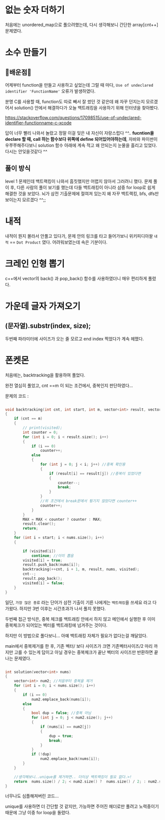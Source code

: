 # 없는 숫자 더하기

처음에는 unordered_map으로 풀으려했는데, 다시 생각해보니 간단한 array[cnt++] 문제였다.

# 소수 만들기

## 📝배운점📝

어제부터 function을 만들고 사용하고 싶었는데 그럴 때 마다,
`Use of undeclared identifier 'FunctionName'` 오류가 발생하였다.

분명 C를 사용할 때, function도 따로 빼서 잘 썼던 것 같은데 왜 자꾸 던지는지 모르겠어서 solution() 안에서 해결하다가 오늘 백트래킹을 사용하기 위해 인터넷을 찾아봤다.

https://stackoverflow.com/questions/17098515/use-of-undeclared-identifier-functionname-c-xcode

답이 너무 빨리 나와서 놀랐고 정말 이걸 잊은 내 자신이 자랑스럽다 ^^..
**fucntion을 declare 할 때, call 하는 함수보다 위쪽에 define 되어있어야하는데**, 자바와 파이썬이 우쭈쭈해주다보니 solution 함수 아래에 계속 적고 왜 안되는지 눈물을 흘리고 있었다. 다시는 안잊을것같다 ^^

## 풀이 방식

level 1 문제인데 백트랙킹이 나와서 흠칫했지만 어렵지 않아서 그러려니 했다. 문제 풀이 후, 다른 사람의 풀이 보기를 했는데 다들 백트래킹이 아니라 삼중 for loop로 쉽게 해결한 것을 보았다. 뇌가 삼전 기출문제에 절여져 있는지 왜 자꾸 백트랙킹, bfs, dfs만 보이는지 모르겠다 ^^;;

# 내적

내적이 뭔지 몰라서 안풀고 있다가, 문제 안의 링크를 타고 들어가보니 위키피디아왈 `내적` == `Dot Product` 였다. 어려워보였는데 속은 기분이다.

# 크레인 인형 뽑기

c++에서 vector의 back() 과 pop_back() 함수를 사용하였더니 매우 편리하게 풀렸다.

# 가운데 글자 가져오기

## (문자열).substr(index, size);

두번째 파라미터에 사이즈가 오는 줄 모르고 end index 찍었다가 계속 헤맸다.

# 폰켓몬

처음에는, backtracking을 활용하여 풀었다.

완전 열심히 풀었고, cnt ==m 이 되는 조건에서, 중복인지 판단하였다...

문제의 코드 :

```cpp

void backtracking(int cnt, int start, int m, vector<int> result, vector<int> nums, vector<bool> visited)
{
    if (cnt == m)
    {
        // print(visited);
        int counter = 0;
        for (int i = 0; i < result.size(); i++)
        {
            if (i == 0)
                counter++;
            else
            {
                for (int j = 0; j < i; j++) //중복 확인용
                {
                    if (result[i] == result[j]) //중복이 있었다면
                    {
                        counter--;
                        break;
                    }
                }
                //위 조건에서 break문에서 튕기지 않았다면 counter++
                counter++;
            }
        }
        MAX = MAX < counter ? counter : MAX;
        result.clear();
        return;
    }
    for (int i = start; i < nums.size(); i++)
    {

        if (visited[i])
            continue; //이미 뽑음
        visited[i] = true;
        result.push_back(nums[i]);
        backtracking(++cnt, i + 1, m, result, nums, visited);
        cnt--;
        result.pop_back();
        visited[i] = false;
    }
}

```

일단, `가장 많은 종류` 라는 단어가 삼전 기출이 기른 나에게는 `백트래킹`을 쓰세요 라고 다가왔다. 하지만 3번 이후는 시간초과가 나서 풀지 못했다.

두번째 접근 방식은, 중복 체크를 백트래킹 안에서 하지 않고 메인에서 실행한 후 이미 중복체크가 되어있는 벡터를 백트래킹에 넘겨주는 것이다.

하지만 이 방법으로 풀다보니... 아예 백트래킹 자체가 필요가 없다는걸 깨달았다.

main에서 중복제거를 한 후, 기존 벡터/ 보다 사이즈가 크면 기존벡터사이즈/2 마리 까지만 고를 수 있는게 답이고 아닐 경우는 중복체크가 끝난 벡터의 사이즈만 반환하면 끝나는 문제였다.

```cpp

int solution(vector<int> nums)
{
    vector<int> num2; //처음부터 중복을 제거
    for (int i = 0; i < nums.size(); i++)
    {
        if (i == 0)
            num2.emplace_back(nums[i]);
        else
        {
            bool dup = false; //중복 아님
            for (int j = 0; j < num2.size(); j++)
            {
                if (nums[i] == num2[j])
                {
                    dup = true;
                    break;
                }
            }
            if (!dup)
                num2.emplace_back(nums[i]);
        }
    }

    //생각해보니..unique를 제거하면.. 더이상 백트랙킹이 필요 없다.>!
    return  nums.size() / 2; < num2.size() ?  nums.size() / 2; : num2.size();
}

```

너무나도 심플해져버린 코드...

unique를 사용하면 더 간단할 것 같지만, 가능하면 주어진 헤더로만 풀려고 노력중이기 때문에 그냥 이중 for loop을 돌렸다.
